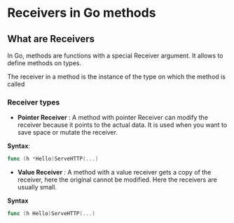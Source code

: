 # Receivers in Go methods

## What are Receivers

In Go, methods are functions with a special Receiver argument. It allows to define methods on types.

The receiver in a method is the instance of the type on which the method is called

### Receiver types

- **Pointer Receiver** : A method with pointer Receiver can modify the receiver because it points to the actual data. It is used when you want to save space or mutate the receiver.

**Syntax**:

```go
func (h *Hello)ServeHTTP(...)
```

- **Value Receiver** : A method with a value receiver gets a copy of the receiver, here the original cannot be modified. Here the receivers are usually small.

**Syntax**

```go
func (h Hello)ServeHTTP(...)
```
